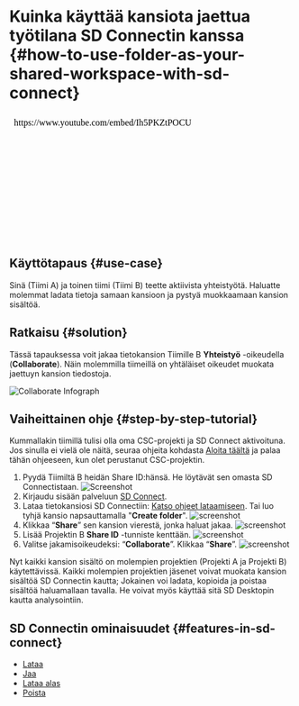 # Kuinka käyttää kansiota jaettua työtilana SD Connectin kanssa {#how-to-use-folder-as-your-shared-workspace-with-sd-connect}

<iframe width="400" height="225" srcdoc="https://www.youtube.com/embed/Ih5PKZtPOCU" title="Introducing CSC Sensitive Data Services" frameborder="0" allow="accelerometer; autoplay; clipboard-write; encrypted-media; gyroscope; picture-in-picture; web-share" allowfullscreen></iframe>

## Käyttötapaus {#use-case}

Sinä (Tiimi A) ja toinen tiimi (Tiimi B) teette aktiivista yhteistyötä. Haluatte molemmat ladata tietoja samaan kansioon ja pystyä muokkaamaan kansion sisältöä.

## Ratkaisu {#solution}

Tässä tapauksessa voit jakaa tietokansion Tiimille B **Yhteistyö** -oikeudella (**Collaborate**). Näin molemmilla tiimeillä on yhtäläiset oikeudet muokata jaettuyn kansion tiedostoja.

![Collaborate Infograph](https://a3s.fi/docs-files/sensitive-data/SD_Connect/UseCase_Collaborate.png)

## Vaiheittainen ohje {#step-by-step-tutorial}

Kummallakin tiimillä tulisi olla oma CSC-projekti ja SD Connect aktivoituna. Jos sinulla ei vielä ole näitä, seuraa ohjeita kohdasta [Aloita täältä](sd-access.md) ja palaa tähän ohjeeseen, kun olet perustanut CSC-projektin.

1. Pyydä Tiimiltä B heidän Share ID:hänsä. He löytävät sen omasta SD Connectistaan.
![Screenshot](https://a3s.fi/docs-files/sensitive-data/SD_Connect/UseCase_ShareID.png)
2. Kirjaudu sisään palveluun [SD Connect](./sd-connect-login.md).
3. Lataa tietokansiosi SD Connectiin: [Katso ohjeet lataamiseen](./sd-connect-upload.md). Tai luo tyhjä kansio napsauttamalla "**Create folder**".
![screenshot](https://a3s.fi/docs-files/sensitive-data/SD_Connect/UseCase_CreateFolder.png)
4. Klikkaa “**Share**” sen kansion vierestä, jonka haluat jakaa.
![screenshot](https://a3s.fi/docs-files/sensitive-data/SD_Connect/UseCase_ShareButton.png)
5. Lisää Projektin B **Share ID** -tunniste kenttään.
![screenshot](https://a3s.fi/docs-files/sensitive-data/SD_Connect/UseCase_AddShareID.png)
6. Valitse jakamisoikeudeksi: “**Collaborate**”. Klikkaa “**Share**”.
![screenshot](https://a3s.fi/docs-files/sensitive-data/SD_Connect/UseCase_SelectPermission.png)

Nyt kaikki kansion sisältö on molempien projektien (Projekti A ja Projekti B) käytettävissä. Kaikki molempien projektien jäsenet voivat muokata kansion sisältöä SD Connectin kautta; Jokainen voi ladata, kopioida ja poistaa sisältöä haluamallaan tavalla. He voivat myös käyttää sitä SD Desktopin kautta analysointiin.

## SD Connectin ominaisuudet {#features-in-sd-connect}

* [Lataa](./sd-connect-upload.md)
* [Jaa](./sd-connect-share.md)
* [Lataa alas](./sd-connect-download.md)
* [Poista](./sd-connect-delete.md)